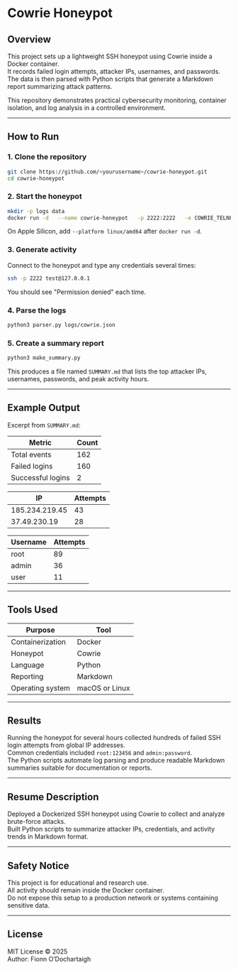 # Cowrie Honeypot

## Overview
This project sets up a lightweight SSH honeypot using Cowrie inside a Docker container.  
It records failed login attempts, attacker IPs, usernames, and passwords.  
The data is then parsed with Python scripts that generate a Markdown report summarizing attack patterns.

This repository demonstrates practical cybersecurity monitoring, container isolation, and log analysis in a controlled environment.

---

## How to Run

### 1. Clone the repository
```bash
git clone https://github.com/<yourusername>/cowrie-honeypot.git
cd cowrie-honeypot
```

### 2. Start the honeypot
```bash
mkdir -p logs data
docker run -d   --name cowrie-honeypot   -p 2222:2222   -e COWRIE_TELNET_ENABLED=false   -e COWRIE_SSH_LISTEN_PORT=2222   --mount type=bind,src="$PWD/logs",dst=/cowrie/cowrie-git/var/log/cowrie   --mount type=bind,src="$PWD/data",dst=/cowrie/cowrie-git/var/lib/cowrie   cowrie/cowrie
```
On Apple Silicon, add `--platform linux/amd64` after `docker run -d`.

### 3. Generate activity
Connect to the honeypot and type any credentials several times:
```bash
ssh -p 2222 test@127.0.0.1
```
You should see "Permission denied" each time.

### 4. Parse the logs
```bash
python3 parser.py logs/cowrie.json
```

### 5. Create a summary report
```bash
python3 make_summary.py
```
This produces a file named `SUMMARY.md` that lists the top attacker IPs, usernames, passwords, and peak activity hours.

---

## Example Output

Excerpt from `SUMMARY.md`:

| Metric | Count |
| --- | --- |
| Total events | 162 |
| Failed logins | 160 |
| Successful logins | 2 |

| IP | Attempts |
| --- | --- |
| 185.234.219.45 | 43 |
| 37.49.230.19 | 28 |

| Username | Attempts |
| --- | --- |
| root | 89 |
| admin | 36 |
| user | 11 |

---

## Tools Used
| Purpose | Tool |
| --- | --- |
| Containerization | Docker |
| Honeypot | Cowrie |
| Language | Python |
| Reporting | Markdown |
| Operating system | macOS or Linux |

---

## Results
Running the honeypot for several hours collected hundreds of failed SSH login attempts from global IP addresses.  
Common credentials included `root:123456` and `admin:password`.  
The Python scripts automate log parsing and produce readable Markdown summaries suitable for documentation or reports.

---

## Resume Description
Deployed a Dockerized SSH honeypot using Cowrie to collect and analyze brute-force attacks.  
Built Python scripts to summarize attacker IPs, credentials, and activity trends in Markdown format.

---

## Safety Notice
This project is for educational and research use.  
All activity should remain inside the Docker container.  
Do not expose this setup to a production network or systems containing sensitive data.

---

## License
MIT License © 2025  
Author: Fionn O’Dochartaigh
